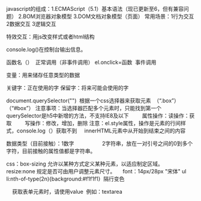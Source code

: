 javascript的组成：1.ECMAScript（5.1）基本语法（现已更新至6，但有兼容问题）
                 2.BOM浏览器对象模型
                 3.DOM文档对象模型（页面）
常用场景：1行为交互 2数据交互 3逻辑交互

特效交互：用js改变样式或者html结构

console.log()在控制台输出信息。

函数名（）  正常调用（非事件调用）
el.onclick=函数  事件调用

变量：用来储存任意类型的数据

关键字：正在使用的字
保留字：将来可能会使用的字

document.querySelector("")  根据一个css选择器来获取元素  （“.box”） （“#box”）
注意事项：当选择器匹配多个元素时，只能找到第一个
         querySelector是h5中新增的方法，不支持IE8及以下
         
属性操作：读操作：获取
         写操作：修改，增加，删除
注意：el.style属性，操作是元素的行间样式，console.log（）获取不到
     innerHTML元素中从开始到结束之间的内容
     
数据类型（目前接触）：1数字
                   2字符串，放在一对引号之间的0到多个字符，目前接触的属性值都是字符串。
                   
                   
css：box-sizing 允许以某种方式定义某种元素，以适应制定区域。
     resize:none 规定是否可由用户调整元素尺寸。
     font：14px/28px "宋体"
     ul li:nth-of-type(2n){background:#f1f1f1}  隔行变色
     
     获取表单元素时，请使用value  例如：textarea
